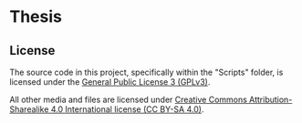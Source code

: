 # Thesis

## License
The source code in this project, specifically within the "Scripts" folder, is licensed under the [General Public License 3 (GPLv3)](https://www.gnu.org/licenses/gpl-3.0.en.html).

All other media and files are licensed under [Creative Commons Attribution-Sharealike 4.0 International license (CC BY-SA 4.0)](https://creativecommons.org/licenses/by-sa/4.0/).